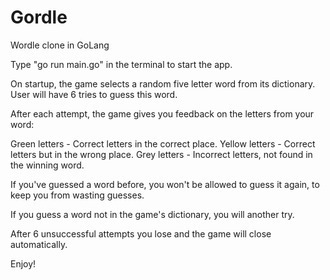# Gordle

Wordle clone in GoLang

Type "go run main.go" in the terminal to start the app.

On startup, the game selects a random five letter word from its dictionary.
User will have 6 tries to guess this word.

After each attempt, the game gives you feedback on the letters from your word:

Green letters - Correct letters in the correct place.
Yellow letters - Correct letters but in the wrong place.
Grey letters - Incorrect letters, not found in the winning word.

If you've guessed a word before, you won't be allowed to guess it again, to keep you
from wasting guesses.

If you guess a word not in the game's dictionary, you will another try.

After 6 unsuccessful attempts you lose and the game will close automatically.

Enjoy!
